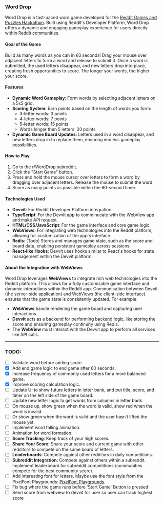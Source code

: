 ### Word Drop

Word Drop is a fast-paced word game developed for the [Reddit Games and Puzzles Hackathon](https://redditgamesandpuzzles.devpost.com/). Built using Reddit's Developer Platform, Word Drop offers a dynamic and engaging gameplay experience for users directly within Reddit communities.

#### Goal of the Game

Build as many words as you can in 60 seconds! Drag your mouse over adjacent letters to form a word and release to submit it. Once a word is submitted, the used letters disappear, and new letters drop into place, creating fresh opportunities to score. The longer your words, the higher your score.

#### Features

- **Dynamic Word Gameplay**: Form words by selecting adjacent letters on a 5x5 grid.
- **Scoring System**: Earn points based on the length of words you form:
  - 3-letter words: 3 points
  - 4-letter words: 7 points
  - 5-letter words: 15 points
  - Words longer than 5 letters: 30 points
- **Dynamic Game Board Updates**: Letters used in a word disappear, and new letters drop in to replace them, ensuring endless gameplay possibilities.

#### How to Play
1. Go to the r/WordDrop subreddit.
2. Click the "Start Game" button.
3. Press and hold the mouse cursor over letters to form a word by dragging over adjacent letters. Release the mouse to submit the word.
4. Score as many points as possible within the 60-second timer.

#### Technologies Used

- **Devvit**: For Reddit Developer Platform integration.
- **TypeScript**: For the Devvit app to comminucate with the WebView app and make API request.
- **HTML/CSS/JavaScript**: For the game interface and core game logic.
- **WebViews**: For integrating web technologies into the Reddit platform, allowing full customization of the app's interface.
- **Redis**: (Todo) Stores and manages game state, such as the score and board data, enabling persistent gameplay across sessions.
- **React-like Hooks**: Devvit uses hooks similar to React's hooks for state management within the Devvit platform.

#### About the Integration with WebViews

Word Drop leverages **WebViews** to integrate rich web technologies into the Reddit platform. This allows for a fully customizable game interface and dynamic interactions within the Reddit app. Communication between Devvit (the server-side application) and WebViews (the client-side interface) ensures that the game state is consistently updated. For example:
- **WebViews** handle rendering the game board and capturing user interactions.
- **Devvit** acts as a backend for performing backend logic, like storing the score and ensuring gameplay continuity using Redis.
- The **WebView** must interact with the Devvit app to perform all services like API calls.

---

### TODO:

- [ ] Validate word before adding score.
- [x] Add end game logic to end game after 60 seconds.
- [x] Increase frequency of commonly used letters for a more balanced game.
- [x] Improve scoring calculation logic.
- [ ] Update UI to show future letters in letter bank, and put title, score, and timer on the left side of the game board.
- [ ] Update new letter logic to get words from columns in letter bank.
- [ ] On mouse up, show green when the word is valid, show red when the word is invalid.
- [ ] Or show green when the word is valid and the user hasn’t lifted the mouse yet.
- [ ] Implement word falling animation.
- [ ] Animation for word formation.
- [ ] **Score Tracking**: Keep track of your high scores.
- [ ] **Share Your Score**: Share your score and current game with other redditors to compete on the same board of letters.
- [ ] **Leaderboards**: Compete against other redditors in daily competitions.
- [ ] **Subreddit Integration**: Compete against others within a subreddit. Implement leaderboard for subreddit competitions (communities compete for the best community score).
- [ ] Add interesting font for letters. Maybe use the font style from the PixelFont Playgrounds: [PixelFont Playgrounds](https://developers.reddit.com/docs/showcase/playgrounds).
- [ ] Fix bug where the game runs before 'Start Game' Button is pressed
- [ ] Send score from webview to devvit for user so user can track highest score
